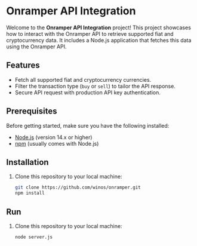 # Onramper API Integration

Welcome to the **Onramper API Integration** project! This project showcases how to interact with the Onramper API to retrieve supported fiat and cryptocurrency data. It includes a Node.js application that fetches this data using the Onramper API.

## Features

- Fetch all supported fiat and cryptocurrency currencies.
- Filter the transaction type (`buy` or `sell`) to tailor the API response.
- Secure API request with production API key authentication.

## Prerequisites

Before getting started, make sure you have the following installed:

- [Node.js](https://nodejs.org/en/) (version 14.x or higher)
- [npm](https://www.npmjs.com/get-npm) (usually comes with Node.js)

## Installation

1. Clone this repository to your local machine:

   ```bash
   git clone https://github.com/winos/onramper.git
   npm install
    ```

## Run

1. Clone this repository to your local machine:

   ```bash
   node server.js
    ```
